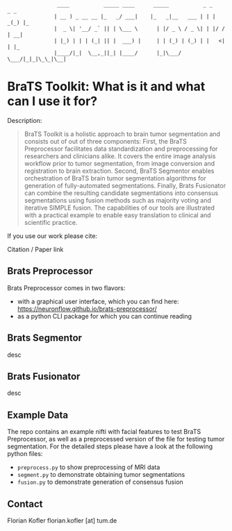                    ____           _____ ____      _____           _ _    _ _   
                   | __ ) _ __ __ |_   _/ ___|    |_   _|__   ___ | | | _(_) |_ 
                   |  _ \| '__/ _` || | \___ \      | |/ _ \ / _ \| | |/ / | __|
                   | |_) | | | (_| || |  ___) |     | | (_) | (_) | |   <| | |_ 
                   |____/|_|  \__,_||_| |____/      |_|\___/ \___/|_|_|\_\_|\__|
                                                                                
# BraTS Toolkit: What is it and what can I use it for?
Description:
>BraTS Toolkit is a holistic approach to brain tumor segmentation and consists out of out of three components:
    First, the BraTS Preprocessor facilitates data standardization and preprocessing for researchers and clinicians alike. It covers the entire image analysis workflow prior to tumor segmentation, from image conversion and registration to brain extraction. Second, BraTS Segmentor enables orchestration of BraTS brain tumor segmentation algorithms for generation of fully-automated segmentations. Finally, Brats Fusionator can combine the resulting candidate segmentations into consensus segmentations using fusion methods such as majority voting and iterative SIMPLE fusion. The capabilities of our tools are illustrated with a practical example to enable easy translation to clinical and scientific practice.

If you use our work please cite:

Citation / Paper link

## Brats Preprocessor
Brats Preprocessor comes in two flavors:

* with a graphical user interface, which you can find here: https://neuronflow.github.io/brats-preprocessor/
* as a python CLI package for which you can continue reading

## Brats Segmentor
desc   

## Brats Fusionator
desc

## Example Data
The repo contains an example nifti with facial features to test BraTS Preprocessor, as well as a preprocessed version of the file for testing tumor segmentation. For the detailed steps please have a look at the following python files:

* `preprocess.py` to show preprocessing of MRI data
* `segment.py` to demonstrate obtaining tumor segmentations
* `fusion.py` to demonstrate generation of consensus fusion


## Contact
Florian Kofler
florian.kofler [at] tum.de



    

